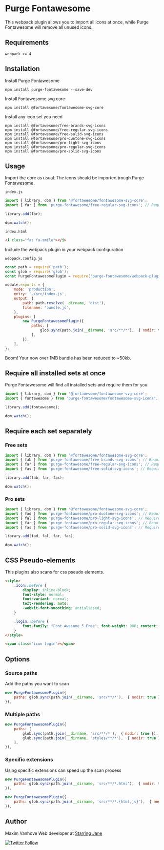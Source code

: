 # Purge Fontawesome

This webpack plugin allows you to import all icons at once, while Purge Fontawesome will remove all unused icons.

## Requirements

`webpack >= 4`

## Installation

Install Purge Fontawesome

```
npm install purge-fontawesome --save-dev
```

Install Fontawesome svg core

```
npm install @fortawesome/fontawesome-svg-core
```

Install any icon set you need

```
npm install @fortawesome/free-brands-svg-icons
npm install @fortawesome/free-regular-svg-icons
npm install @fortawesome/free-solid-svg-icons
npm install @fortawesome/pro-duotone-svg-icons
npm install @fortawesome/pro-light-svg-icons
npm install @fortawesome/pro-regular-svg-icons
npm install @fortawesome/pro-solid-svg-icons
```

## Usage

Import the core as usual. The icons should be imported trough Purge Fontawesome.

`index.js`

```js
import { library, dom } from '@fortawesome/fontawesome-svg-core';
import { far } from 'purge-fontawesome/free-regular-svg-icons'; // Requires @fortawesome/free-regular-svg-icons

library.add(far);

dom.watch();
```

`index.html`

```html
<i class="fas fa-smile"></i>
```

Include the webpack plugin in your webpack configuration

`webpack.config.js`

```js
const path = require('path');
const glob = require('glob');
const PurgeFontawesomePlugin = require('purge-fontawesome/webpack-plugin');

module.exports = {
    mode: 'production',
    entry: './src/index.js',
    output: {
        path: path.resolve(__dirname, 'dist'),
        filename: 'bundle.js',
    },
    plugins: [
        new PurgeFontawesomePlugin({
            paths: [
                glob.sync(path.join(__dirname, 'src/**/*'),  { nodir: true }),
            ],
        }),
    ],
};
```

Boom! Your now over 1MB bundle has been reduced to ~50kb.

## Require all installed sets at once

Purge Fontawesome will find all installed sets and require them for you

```js
import { library, dom } from '@fortawesome/fontawesome-svg-core';
import { fontawesome } from 'purge-fontawesome/fontawesome-svg-icons';

library.add(fontawesome);

dom.watch();
```

## Require each set separately

### Free sets

```js
import { library, dom } from '@fortawesome/fontawesome-svg-core';
import { fab } from 'purge-fontawesome/free-brands-svg-icons'; // Requires @fortawesome/free-brands-svg-icons
import { far } from 'purge-fontawesome/free-regular-svg-icons'; // Requires @fortawesome/free-regular-svg-icons
import { fas } from 'purge-fontawesome/free-solid-svg-icons'; // Requires @fortawesome/free-solid-svg-icons

library.add(fab, far, fas);

dom.watch();
```

### Pro sets

```js
import { library, dom } from '@fortawesome/fontawesome-svg-core';
import { fad } from 'purge-fontawesome/pro-duotone-svg-icons'; // Requires @fortawesome/pro-duotone-svg-icons
import { fal } from 'purge-fontawesome/pro-light-svg-icons'; // Requires @fortawesome/pro-light-svg-icons
import { far } from 'purge-fontawesome/pro-regular-svg-icons'; // Requires @fortawesome/pro-regular-svg-icons
import { fas } from 'purge-fontawesome/pro-solid-svg-icons'; // Requires @fortawesome/pro-solid-svg-icons

library.add(fad, fal, far, fas);

dom.watch();
```

## CSS Pseudo-elements

This plugins also scans for css pseudo elements.

```html
<style>
    .icon::before {
        display: inline-block;
        font-style: normal;
        font-variant: normal;
        text-rendering: auto;
        -webkit-font-smoothing: antialiased;
    }

    .login::before {
        font-family: "Font Awesome 5 Free"; font-weight: 900; content: "\f007";
    }
</style>

<span class="icon login"></span>
```

## Options

### Source paths

Add the paths you want to scan

```js
new PurgeFontawesomePlugin({
    paths: glob.sync(path.join(__dirname, 'src/**/*'),  { nodir: true }),
}),
```

### Multiple paths

```js
new PurgeFontawesomePlugin({
    paths: [
        glob.sync(path.join(__dirname, 'src/**/*'),  { nodir: true }),
        glob.sync(path.join(__dirname, 'styles/**/*'),  { nodir: true }),
    ],
}),
```

### Specific extensions

Using specific extensions can speed up the scan process

```js
new PurgeFontawesomePlugin({
    paths: glob.sync(path.join(__dirname, 'src/**/*.html'),  { nodir: true }),
}),

new PurgeFontawesomePlugin({
    paths: glob.sync(path.join(__dirname, 'src/**/*.{html,js}'),  { nodir: true }),
}),
```

## Author

Maxim Vanhove
Web developer at [Starring Jane](https://starringjane.com)

[![Twitter Follow](https://img.shields.io/twitter/follow/MrMaximVanhove.svg?style=social&logo=twitter&label=Follow)](https://twitter.com/MrMaximVanhove)
